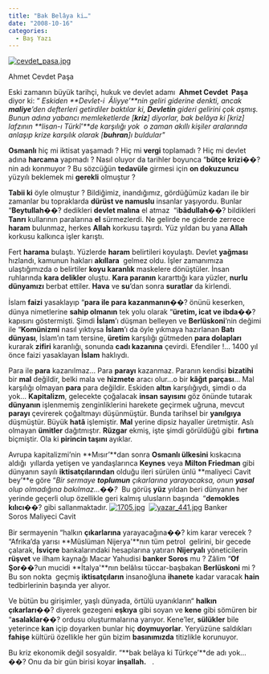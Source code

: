 ```yaml
---
title: "Bak Belâya ki…"
date: "2008-10-16"
categories: 
  - Baş Yazı
---
```


[![cevdet_pasa.jpg](/uploads/2008/10/cevdet_pasa.jpg)](/uploads/2008/10/cevdet_pasa.jpg "cevdet_pasa.jpg")

Ahmet Cevdet Paşa 

Eski zamanın büyük tarihçi, hukuk ve devlet adamı  **Ahmet Cevdet  Paşa** diyor ki: “ _Eskiden **Devlet-i  Âliyye’**nin geliri giderine denkti, ancak **maliye**’den defterleri getirdiler baktılar ki, **Devletin** gideri gelirini çok aşmış. Bunun adına yabancı memleketlerde \[**kriz**\] diyorlar, bak belâya ki \[kriz\] lafzının **lisan-ı Türkî’**de karşılığı yok  o zaman akıllı kişiler aralarında anlaşıp krize karşılık olarak \[**buhran**\]ı buldular"_

**Osmanlı** hiç mi iktisat yaşamadı ? Hiç mi **vergi** toplamadı ? Hiç mi devlet adına **harcama** yapmadı ? Nasıl oluyor da tarihler boyunca “**bütçe krizi**��? nin adı konmuyor ? Bu sözcüğün **tedavüle** girmesi için **on dokuzuncu** yüzyılı beklemek mi **gerekli** olmuştur ?

**Tabii ki** öyle olmuştur ? Bildiğimiz, inandığımız, gördüğümüz kadarı ile bir zamanlar bu topraklarda **dürüst ve namuslu** insanlar yaşıyordu. Bunlar “**Beytullah**��? dedikleri **devlet malına** el atmaz  “i**bâdullah**��? bildikleri **Tanrı** kullarının paralarına **el** sürmezlerdi. Ne gelirde ne giderde zerrece **haram** bulunmaz, herkes **Allah** korkusu taşırdı. Yüz yıldan bu yana **Allah** korkusu kalkınca işler karıştı.

Fert **harama** bulaştı. Yüzlerde **haram** belirtileri koyulaştı. Devlet **yağması** hızlandı, kamunun hakları **akıllara**  gelmez oldu. İşler zamanımıza ulaştığımızda o belirtiler **koyu karanlık** maskelere dönüştüler. İnsan ruhlarında **kara delikler** oluştu. **Kara paranın** kararttığı kara yüzler, **nurlu dünyamızı** berbat ettiler. **Hava** ve **su**’dan sonra **suratlar** da kirlendi.

İslam **faizi** yasaklayıp “**para ile para kazanmanın**��? önünü keserken, dünya nimetlerine **sahip olmanın** tek yolu olarak “**üretim, icat ve ibda**��? kapısını göstermişti. Şimdi **İslam**’ı düşman belleyen ve **Berlüskoni**’nin değimi ile “**Komünizmi** nasıl yıktıysa **İslam**’ı da öyle yıkmaya hazırlanan **Batı dünyası**, İslam’ın tam tersine, **üretim** karşılığı gütmeden **para dolapları** kurarak **zifiri** karanlığı, sonunda **cadı kazanına** çevirdi. Efendiler !... 1400 yıl önce faizi yasaklayan **İslam** haklıydı.

Para ile **para** kazanılmaz… Para **parayı** kazanmaz. Paranın kendisi **bizatihi** bir **mal** değildir, belki mala ve **hizmete** aracı olur…o bir **kâğıt parçası**… Mal karşılığı olmayan **para** para değildir. Eskiden **altın** karşılığıydı, şimdi o da yok… **Kapitalizm**, gelecekte çoğalacak **insan sayısını** göz önünde tutarak **dünyanın** işlenmemiş zenginliklerini harekete geçirmek uğruna, mevcut **parayı** çevirerek çoğaltmayı düşünmüştür. Bunda tarihsel bir **yanılgıya** düşmüştür. Büyük **hatâ** işlemiştir. **Mal** yerine dipsiz hayaller üretmiştir. Aslı olmayan **ümitler** dağıtmıştır. **Rüzgar** ekmiş, işte şimdi görüldüğü gibi  **fırtına** biçmiştir. Ola ki **pirincin taşını** ayıklar.

Avrupa kapitalizmi’nin **Mısır’**dan sonra **Osmanlı ülkesini** kıskacına aldığı  yıllarda yetişen ve yandaşlarınca **Keynes** veya **Milton Friedman** gibi dünyanın sayılı **iktisatçılarından** olduğu ileri sürülen ünlü **maliyeci Cavit bey’**e göre “_Bir sermaye **toplumun** çıkarlarına yarayacaksa, onun **yasal** olup olmadığına bakılmaz…��?_  Bu görüş **yüz** yıldan beri dünyanın her yerinde geçerli olup özellikle geri kalmış ulusların başında  “**demokles kılıcı**��? gibi sallanmaktadır. [![1705.jpg](/uploads/2008/10/1705.jpg)](/uploads/2008/10/1705.jpg "1705.jpg")  [![yazar_441.jpg](/uploads/2008/10/yazar_441.jpg)](/uploads/2008/10/yazar_441.jpg "yazar_441.jpg") Banker Soros Maliyeci Cavit

Bir sermayenin “halkın **çıkarlarına** yarayacağına��? kim karar verecek ? “Afrika’da yarısı **Müslüman Nijerya'**nın tüm petrol  gelirini, bir gecede çalarak, **İsviçre** bankalarındaki hesaplarına yatıran **Nijeryalı** yöneticilerin **rüşvet** ve ilham kaynağı Macar Yahudisi **banker Soros** mu ? Zâlim “**Of Şor**��?un mucidi **İtalya'**nın belâlısı tüccar-başbakan **Berlüskoni** mi ?  Bu son nokta  geçmiş **iktisatçıların** insanoğluna **ihanete** kadar varacak **hain** tedbirlerinin başında yer alıyor.

Ve bütün bu girişimler, yaşlı dünyada, örtülü uyanıkların“ **halkın çıkarları**��? diyerek gezegeni **eşkıya** gibi soyan ve **kene** gibi sömüren bir “**asalaklar**��? ordusu oluşturmalarına yarıyor. Kene’ler, **sülükler** bile  yeterince **kan** içip doyarken bunlar hiç **doymuyorlar**. Yeryüzüne saldıkları **fahişe** kültürü özellikle her gün bizim **basınımızda** titizlikle korunuyor.

Bu kriz ekonomik değil sosyaldir. “**bak belâya ki Türkçe’**de adı yok…��? Onu da bir gün birisi koyar **inşallah.**   .
